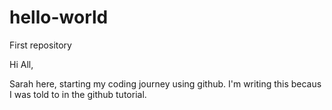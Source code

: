 # hello-world
First repository

Hi All,

Sarah here, starting my coding journey using github. 
I'm writing this becaus I was told to in the github tutorial.
